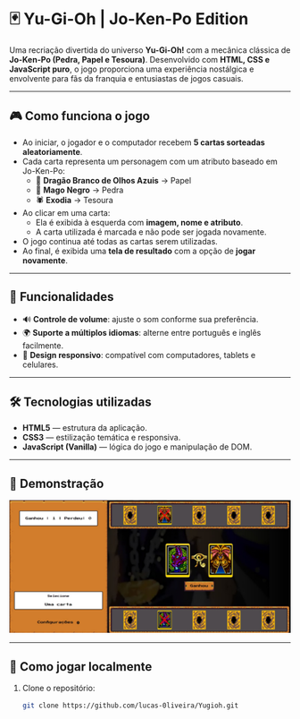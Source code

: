 # 🃏 Yu-Gi-Oh | Jo-Ken-Po Edition

Uma recriação divertida do universo **Yu-Gi-Oh!** com a mecânica clássica de **Jo-Ken-Po (Pedra, Papel e Tesoura)**. Desenvolvido com **HTML, CSS e JavaScript puro**, o jogo proporciona uma experiência nostálgica e envolvente para fãs da franquia e entusiastas de jogos casuais.

---

## 🎮 Como funciona o jogo

- Ao iniciar, o jogador e o computador recebem **5 cartas sorteadas aleatoriamente**.
- Cada carta representa um personagem com um atributo baseado em Jo-Ken-Po:
  - 🐉 **Dragão Branco de Olhos Azuis** → Papel
  - 🧙 **Mago Negro** → Pedra
  - 🕷️ **Exodia** → Tesoura
- Ao clicar em uma carta:
  - Ela é exibida à esquerda com **imagem, nome e atributo**.
  - A carta utilizada é marcada e não pode ser jogada novamente.
- O jogo continua até todas as cartas serem utilizadas.
- Ao final, é exibida uma **tela de resultado** com a opção de **jogar novamente**.

---

## 🌟 Funcionalidades

- 🔊 **Controle de volume**: ajuste o som conforme sua preferência.
- 🌍 **Suporte a múltiplos idiomas**: alterne entre português e inglês facilmente.
- 📱 **Design responsivo**: compatível com computadores, tablets e celulares.

---

## 🛠️ Tecnologias utilizadas

- **HTML5** — estrutura da aplicação.
- **CSS3** — estilização temática e responsiva.
- **JavaScript (Vanilla)** — lógica do jogo e manipulação de DOM.

---

## 📸 Demonstração

![Preview do Jogo](./src/assets/icons/desktop.jpeg)

---

## 🚀 Como jogar localmente

1. Clone o repositório:

   ```bash
   git clone https://github.com/lucas-0liveira/Yugioh.git
   ```
